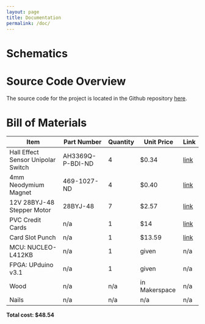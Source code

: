 ```yaml
---
layout: page
title: Documentation
permalink: /doc/
---
```


# Schematics
<!-- Include images of the schematics for your system. They should follow best practices for schematic drawings with all parts and pins clearly labeled. You may draw your schematics either with a software tool or neatly by hand. -->

# Source Code Overview
<!-- This section should include information to describe the organization of the code base and highlight how the code connects. -->

The source code for the project is located in the Github repository [here](https://github.com/joshbrake/example-project-portfolio/tree/main/src).

# Bill of Materials
<!-- The bill of materials should include all the parts used in your project along with the prices and links.  -->

| Item | Part Number | Quantity | Unit Price | Link |
| ---- | ----------- | ----- | ---- | ---- |
| Hall Effect Sensor Unipolar Switch | AH3369Q-P-BDI-ND | 4 | $0.34 |  [link](https://www.digikey.com/en/products/detail/diodes-incorporated/AH3369Q-P-B/6575193) |
|4mm Neodymium Magnet | 469-1027-ND | 4 | $0.40 | [link](https://www.digikey.com/en/products/detail/radial-magnets-inc/9027/5218822) |
|12V 28BYJ-48 Stepper Motor| 28BYJ-48 | 7 | $2.57 | [link](https://www.amazon.com/CenryKay-28BYJ-48-Valve-Stepper-Motor/dp/B08CMMRS2J/ref=asc_df_B08CMMRS2J/?tag=hyprod-20&linkCode=df0&hvadid=475873654490&hvpos=&hvnetw=g&hvrand=16453079197210892579&hvpone=&hvptwo=&hvqmt=&hvdev=c&hvdvcmdl=&hvlocint=&hvlocphy=9031212&hvtargid=pla-970591364354&psc=1) |
|PVC Credit Cards | n/a | 1 | $14 | [link](https://www.amazon.com/LINE-CR80-Graphic-Quality-Cards/dp/B0BQ8WT4Q8/ref=sr_1_1_sspa?crid=1ZOVS4V12NJFE&keywords=pvc%2Bcards&qid=1698623713&s=office-products&sprefix=pv%2Bcards%2Coffice-products%2C301&sr=1-1-spons&sp_csd=d2lkZ2V0TmFtZT1zcF9hdGY&th=1) |
|Card Slot Punch| n/a | 1| $13.59 | [link](https://www.amazon.com/Handheld-Badge-Slot-Hole-Punch/dp/B0BD6MSD76/ref=sxin_14_pa_sp_search_thematic_sspa?content-id=amzn1.sym.9e5188ef-9cc8-48bb-b834-24761033aedf%3Aamzn1.sym.9e5188ef-9cc8-48bb-b834-24761033aedf&crid=13ULA8K1VY5JW&cv_ct_cx=card%2Bslot%2Bpunch&keywords=card%2Bslot%2Bpunch&pd_rd_i=B0BD6MSD76&pd_rd_r=c935a52a-a810-460c-9aae-7e0a9a2f83c8&pd_rd_w=STx5A&pd_rd_wg=lM5CI&pf_rd_p=9e5188ef-9cc8-48bb-b834-24761033aedf&pf_rd_r=ZYSBEPFX02366ZVPZNPQ&qid=1702009592&sbo=RZvfv%2F%2FHxDF%2BO5021pAnSA%3D%3D&sprefix=card%2Bslot%2Bpunch%2Caps%2C138&sr=1-3-364cf978-ce2a-480a-9bb0-bdb96faa0f61-spons&sp_csd=d2lkZ2V0TmFtZT1zcF9zZWFyY2hfdGhlbWF0aWM&th=1)|
| MCU: NUCLEO-L412KB | n/a | 1 | given | n/a |
| FPGA: UPduino v3.1 | n/a | 1 | given | n/a |
| Wood | n/a | n/a | in Makerspace | n/a |
| Nails | n/a | n/a | n/a | n/a | 



**Total cost: $48.54**
